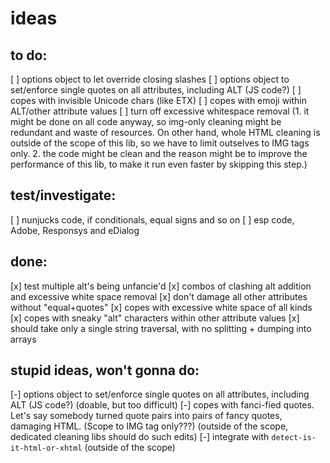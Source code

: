 # ideas

## to do:

[ ] options object to let override closing slashes
[ ] options object to set/enforce single quotes on all attributes, including ALT (JS code?)
[ ] copes with invisible Unicode chars (like ETX)
[ ] copes with emoji within ALT/other attribute values
[ ] turn off excessive whitespace removal (1. it might be done on all code anyway, so img-only cleaning might be redundant and waste of resources. On other hand, whole HTML cleaning is outside of the scope of this lib, so we have to limit outselves to IMG tags only. 2. the code might be clean and the reason might be to improve the performance of this lib, to make it run even faster by skipping this step.)

## test/investigate:

[ ] nunjucks code, if conditionals, equal signs and so on
[ ] esp code, Adobe, Responsys and eDialog

## done:

[x] test multiple alt's being unfancie'd
[x] combos of clashing alt addition and excessive white space removal
[x] don't damage all other attributes without "equal+quotes"
[x] copes with excessive white space of all kinds
[x] copes with sneaky "alt" characters within other attribute values
[x] should take only a single string traversal, with no splitting + dumping into arrays

## stupid ideas, won't gonna do:

[-] options object to set/enforce single quotes on all attributes, including ALT (JS code?) (doable, but too difficult)
[-] copes with fanci-fied quotes. Let's say somebody turned quote pairs into pairs of fancy quotes, damaging HTML. (Scope to IMG tag only???) (outside of the scope, dedicated cleaning libs should do such edits)
[-] integrate with `detect-is-it-html-or-xhtml` (outside of the scope)
